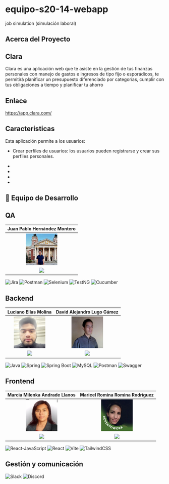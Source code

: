 # equipo-s20-14-webapp
 job simulation (simulación laboral)
 
## Acerca del Proyecto

## Clara
Clara es una aplicación web que te asiste en la gestión de tus finanzas personales con manejo de gastos e ingresos de tipo fijo o esporádicos, te permitirá planificar un presupuesto diferenciado por categorías, cumplir con tus obligaciones a tiempo y planificar tu ahorro
## Enlace

https://app.clara.com/

## Caracteristicas

Esta aplicación permite a los usuarios: 

* Crear perfiles de usuarios: los usuarios pueden registrarse y crear sus perfiles personales.

* 

* 

* 

* 


## 🚀 Equipo de Desarrollo

## QA

| **Juan Pablo Hernández Montero** |
| :---: |
<img src="https://github.com/No-Country-simulation/equipo-s20-14-webapp/blob/davidlugodev-patch-1/Frontend/fotos-equipo/jpablo.jpeg?raw=true" width="100"> |
| <a href="https://www.linkedin.com/in/juanpablohm/"> <img src="https://img.shields.io/badge/-LinkedIn-0A66C2?style=flat-square&logo=linkedin&logoColor=white"></a> |

![Jira](https://img.shields.io/badge/Jira-0052CC?style=for-the-badge&logo=Jira&logoColor=fff)
![Postman](https://img.shields.io/badge/Postman-FF6C37?style=for-the-badge&logo=postman&logoColor=white)
![Selenium](https://img.shields.io/badge/Selenium-43B02A?style=for-the-badge&logo=Selenium&logoColor=white)
![TestNG](https://img.shields.io/badge/TestNG-FF9E0F?style=for-the-badge&logo=TestNG&logoColor=white)
![Cucumber](https://img.shields.io/badge/Cucumber-23D96C?style=for-the-badge&logo=Cucumber&logoColor=fff)

## Backend

 
| **Luciano Elías Molina** | **David Alejandro Lugo Gámez** |
| :---: | :---: |
<img src="https://github.com/No-Country-simulation/equipo-s20-14-webapp/blob/davidlugodev-patch-1/Frontend/fotos-equipo/luciano.jpeg?raw=true" width="100"> | <img src="https://github.com/No-Country-simulation/equipo-s20-14-webapp/blob/davidlugodev-patch-1/Frontend/fotos-equipo/david.jpeg?raw=true" width="100">
| <a href="https://www.linkedin.com/in/luciano-molina-/"> <img src="https://img.shields.io/badge/-LinkedIn-0A66C2?style=flat-square&logo=linkedin&logoColor=white"></a> | <a href="https://www.linkedin.com/in/davlgven/"> <img src="https://img.shields.io/badge/-LinkedIn-0A66C2?style=flat-square&logo=linkedin&logoColor=white"></a> |

![Java](https://img.shields.io/badge/Java-437291?style=for-the-badge&logo=OpenJDK&logoColor=white)
![Spring](https://img.shields.io/badge/Spring-6DB33F?style=for-the-badge&logo=spring&logoColor=white)
![Spring Boot](https://img.shields.io/badge/-Spring%20Boot-6DB33F?style=for-the-badge&logo=Spring%20Boot&logoColor=white)
![MySQL](https://img.shields.io/badge/-MySQL-4479A1?style=for-the-badge&logo=MySQL&logoColor=white)
![Postman](https://img.shields.io/badge/Postman-FF6C37?style=for-the-badge&logo=postman&logoColor=white)
![Swagger](https://img.shields.io/badge/Swagger-85EA2D?style=for-the-badge&logo=swagger&logoColor=white)

## Frontend
 
| **Marcia Milenka Andrade Llanos** | **Maricel Romina Romina Rodríguez** |
| :---: | :---: |
<img src="https://github.com/No-Country-simulation/equipo-s20-14-webapp/blob/davidlugodev-patch-1/Frontend/fotos-equipo/marcia.jpeg?raw=true" width="100"> | <img src="https://github.com/No-Country-simulation/equipo-s20-14-webapp/blob/davidlugodev-patch-1/Frontend/fotos-equipo/romina.jpeg?raw=true" width="100">
| <a href="https://www.linkedin.com/in/marcia-milenka-andrade-llanos/"> <img src="https://img.shields.io/badge/-LinkedIn-0A66C2?style=flat-square&logo=linkedin&logoColor=white"></a> | <a href="https://www.linkedin.com/in/romina-rodríguez-865433292/"> <img src="https://img.shields.io/badge/-LinkedIn-0A66C2?style=flat-square&logo=linkedin&logoColor=white"></a> |

![React-JavaScript](https://img.shields.io/badge/-ReactJs-61DAFB?logo=react&logoColor=black&style=for-the-badge)
![React](https://img.shields.io/badge/JavaScript-F7DF1E.svg?style=for-the-badge&logo=JavaScript&logoColor=black)
![Vite](https://img.shields.io/badge/Vite-646CFF?style=for-the-badge&logo=vite&logoColor=white)
![TailwindCSS](https://img.shields.io/badge/Tailwind_CSS-38B2AC?style=for-the-badge&logo=tailwind-css&logoColor=white)

## Gestión y comunicación

![Slack](https://img.shields.io/badge/Slack-4A154B?style=for-the-badge&logo=slack&logoColor=white)
![Discord](https://img.shields.io/badge/Discord-5865F2?style=for-the-badge&logo=discord&logoColor=white)


